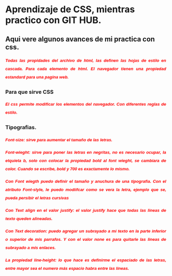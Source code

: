# Aprendizaje de CSS, mientras practico con GIT HUB.

## Aqui vere algunos avances de mi practica con css.
Todas las propidades del archivo de html, las definen las hojas de estilo en cascada.
Para cada elemento de html. El navegador tienen una propiedad estandard para una pagina 
web.

### Para que sirve CSS
El css permite modificar los elementos del navegador. Con diferentes reglas de estilo.

### Tipografias.
Font-size: sirve para aumentar el tamaño de las letras.

Font-wieght: sirve para poner las letras en negritas, no es necesario ocupar, la etquieta b,
solo con colocar la propiedad bold al font wieght, se cambiara de color.
Cuando se escribe, bold y 700 es exactamente lo mismo. 

<style>
p{
  color: red;
  font-family: sans-serif;
  font-size: 13px;
  font-weight:bolder;
  font-style:oblique 40deg;
  text-align: justify;
  text-decoration: none;
    line-height: 2;
}
</style>
Con Font wiegth puedo definir el tamaño y anuchura de una tipografia.
Con el atributo Font-style, le puedo modiifcar como se vera la letra, ejemplo que se,
pueda persibir el letras <i> cursivas </i>

Con Text align en el valor justify: el valor justify hace que todas las lineas de texto queden alineadas.

Con Text decoration: puedo agregar un subrayado a mi texto en la parte inferior o superior de mis parrafos.
Y con el valor none es para quitarle las lineas de subrayado a mis enlaces.

La propiedad line-height: lo que hace es definirme el espaciado de las letras, entre mayor sea el numero más espacio habra entre las lineas.